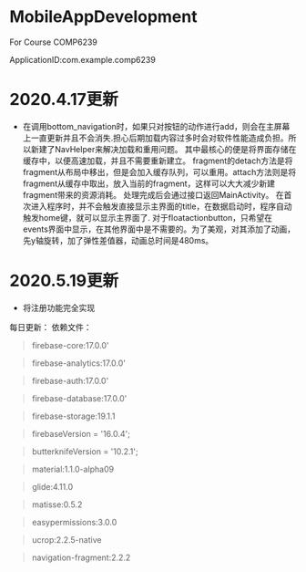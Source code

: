 # MobileAppDevelopment
For Course COMP6239

ApplicationID:com.example.comp6239

# 2020.4.17更新
- 在调用bottom_navigation时，如果只对按钮的动作进行add，则会在主屏幕上一直更新并且不会消失.担心后期加载内容过多时会对软件性能造成负担。所以新建了NavHelper来解决加载和重用问题。
其中最核心的便是将界面存储在缓存中，以便高速加载，并且不需要重新建立。
fragment的detach方法是将fragment从布局中移出，但是会加入缓存队列，可以重用。attach方法则是将fragment从缓存中取出，放入当前的fragment，这样可以大大减少新建fragment带来的资源消耗。
处理完成后会通过接口返回MainActivity。
在首次进入程序时，并不会触发直接显示主界面的title，在数据启动时，程序自动触发home键，就可以显示主界面了.
对于floatactionbutton，只希望在events界面中显示，在其他界面中是不需要的。为了美观，对其添加了动画，先y轴旋转，加了弹性差值器，动画总时间是480ms。

# 2020.5.19更新
- 将注册功能完全实现


每日更新：
依赖文件：
> firebase-core:17.0.0'

> firebase-analytics:17.0.0'

> firebase-auth:17.0.0'

> firebase-database:17.0.0'

> firebase-storage:19.1.1

> firebaseVersion = '16.0.4';

> butterknifeVersion = '10.2.1';

> material:1.1.0-alpha09

> glide:4.11.0

> matisse:0.5.2

> easypermissions:3.0.0

> ucrop:2.2.5-native

> navigation-fragment:2.2.2
